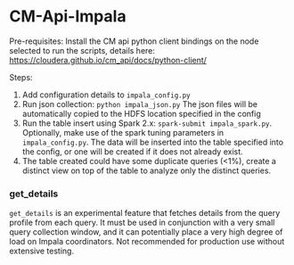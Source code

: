 # CM-Api-Impala
Pre-requisites: Install the CM api python client bindings on the node selected to run the scripts, details here: https://cloudera.github.io/cm_api/docs/python-client/

Steps:

1) Add configuration details to `impala_config.py`
2) Run json collection: `python impala_json.py` The json files will be automatically copied to the HDFS location specified in the config 
3) Run the table insert using Spark 2.x: `spark-submit impala_spark.py`. Optionally, make use of the spark tuning parameters in `impala_config.py`. The data will be inserted into the table specified into the config, or one will be created if it does not already exist.
4) The table created could have some duplicate queries (<1%), create a distinct view on top of the table to analyze only the distinct queries.


### get_details
`get_details` is an experimental feature that fetches details from the query profile from each query. It must be used in conjunction with a very small query collection window, and it can potentially place a very high degree of load on Impala coordinators. Not recommended for production use without extensive testing.

